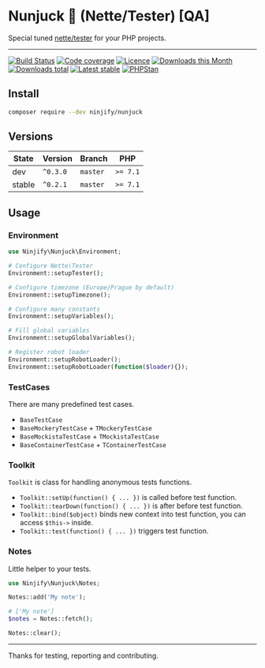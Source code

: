 # Nunjuck :muscle: (Nette/Tester) [QA] 

Special tuned [nette/tester](https://github.com/nette/tester) for your PHP projects.

-----

[![Build Status](https://img.shields.io/travis/ninjify/nunjuck.svg?style=flat-square)](https://travis-ci.org/ninjify/nunjuck)
[![Code coverage](https://img.shields.io/coveralls/ninjify/nunjuck.svg?style=flat-square)](https://coveralls.io/r/ninjify/nunjuck)
[![Licence](https://img.shields.io/packagist/l/ninjify/nunjuck.svg?style=flat-square)](https://packagist.org/packages/ninjify/nunjuck)
[![Downloads this Month](https://img.shields.io/packagist/dm/ninjify/nunjuck.svg?style=flat-square)](https://packagist.org/packages/ninjify/nunjuck)
[![Downloads total](https://img.shields.io/packagist/dt/ninjify/nunjuck.svg?style=flat-square)](https://packagist.org/packages/ninjify/nunjuck)
[![Latest stable](https://img.shields.io/packagist/v/ninjify/nunjuck.svg?style=flat-square)](https://packagist.org/packages/ninjify/nunjuck)
[![PHPStan](https://img.shields.io/badge/PHPStan-enabled-brightgreen.svg?style=flat)](https://github.com/phpstan/phpstan)

## Install

```bash
composer require --dev ninjify/nunjuck
```

## Versions

| State       | Version      | Branch   | PHP      |
|-------------|--------------|----------|----------|
| dev         | `^0.3.0`     | `master` | `>= 7.1` |
| stable      | `^0.2.1`     | `master` | `>= 7.1` |

## Usage

### Environment

```php
use Ninjify\Nunjuck\Environment;

# Configure Nette\Tester
Environment::setupTester();

# Configure timezone (Europe/Prague by default)
Environment::setupTimezone();

# Configure many constants
Environment::setupVariables();

# Fill global variables
Environment::setupGlobalVariables();

# Register robot loader
Environment::setupRobotLoader();
Environment::setupRobotLoader(function($loader){});
```

### TestCases

There are many predefined test cases.

- `BaseTestCase`
- `BaseMockeryTestCase` + `TMockeryTestCase`
- `BaseMockistaTestCase` + `TMockistaTestCase`
- `BaseContainerTestCase` + `TContainerTestCase`

### Toolkit

`Toolkit` is class for handling anonymous tests functions.

- `Toolkit::setUp(function() { ... })` is called before test function.
- `Toolkit::tearDown(function() { ... })` is after before test function.
- `Toolkit::bind($object)` binds new context into test function, you can access `$this->` inside.
- `Toolkit::test(function() { ... })` triggers test function.

### Notes

Little helper to your tests.

```php
use Ninjify\Nunjuck\Notes;

Notes::add('My note');

# ['My note']
$notes = Notes::fetch(); 

Notes::clear();
```

---------------

Thanks for testing, reporting and contributing.
